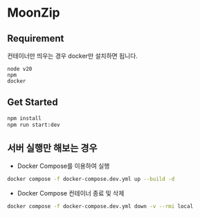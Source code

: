 # MoonZip

## Requirement
컨테이너만 띄우는 경우 docker만 설치하면 됩니다.
```
node v20
npm
docker
```

## Get Started
```bash
npm install
npm run start:dev
```

## 서버 실행만 해보는 경우
- Docker Compose를 이용하여 실행
```bash
docker compose -f docker-compose.dev.yml up --build -d
```
- Docker Compose 컨테이너 종료 및 삭제
```bash
docker compose -f docker-compose.dev.yml down -v --rmi local
```


